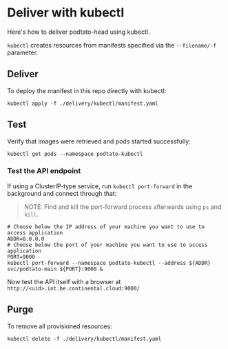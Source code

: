 # Deliver with kubectl

Here's how to deliver podtato-head using kubectl.

`kubectl` creates resources from manifests specified via the `--filename/-f`
parameter.

## Deliver

To deploy the manifest in this repo directly with kubectl:

```
kubectl apply -f ./delivery/kubectl/manifest.yaml
```

## Test

Verify that images were retrieved and pods started successfully:

```
kubectl get pods --namespace podtato-kubectl
```

### Test the API endpoint

If using a ClusterIP-type service, run `kubectl port-forward` in the background
and connect through that:

> NOTE: Find and kill the port-forward process afterwards using `ps` and `kill`.

```
# Choose below the IP address of your machine you want to use to access application 
ADDR=0.0.0.0
# Choose below the port of your machine you want to use to access application 
PORT=9000
kubectl port-forward --namespace podtato-kubectl --address ${ADDR} svc/podtato-main ${PORT}:9000 &
```

Now test the API itself with a browser at `http://<uid>.int.be.continental.cloud:9000/`

## Purge

To remove all provisioned resources:

```
kubectl delete -f ./delivery/kubectl/manifest.yaml
```
